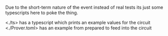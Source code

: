 Due to the short-term nature of the event instead of real tests its just some typescripts here to poke the thing.

<./ts> has a typescript which prints an example values for the circuit \
<./Prover.toml> has an example from <ts> prepared to feed into the circuit
